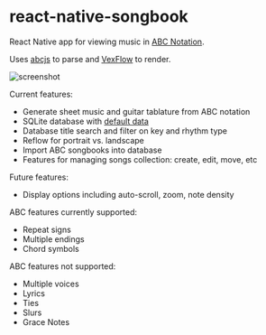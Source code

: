 # react-native-songbook

React Native app for viewing music in [ABC Notation](https://en.wikipedia.org/wiki/ABC_notation).

Uses [abcjs](https://github.com/paulrosen/abcjs) to parse and [VexFlow](https://github.com/0xfe/vexflow) to render.

![screenshot](https://matthewdorner.github.io/reactnativesongbook.png)

Current features:
- Generate sheet music and guitar tablature from ABC notation
- SQLite database with [default data](https://github.com/jukedeck/nottingham-dataset)
- Database title search and filter on key and rhythm type
- Reflow for portrait vs. landscape
- Import ABC songbooks into database
- Features for managing songs collection: create, edit, move, etc

Future features:
- Display options including auto-scroll, zoom, note density

ABC features currently supported:
- Repeat signs
- Multiple endings
- Chord symbols

ABC features not supported:
- Multiple voices
- Lyrics
- Ties
- Slurs
- Grace Notes
